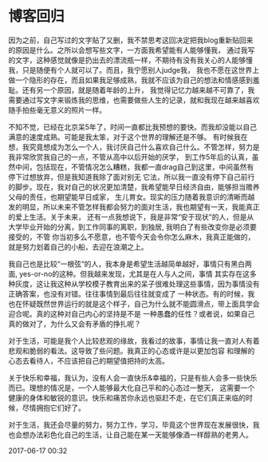 # 博客回归

因为之前，自己写过的文字贴了又删，我不禁思考这回决定把我blog重新贴回来的原因是什么。之所以会想写些文字，一方面我希望能有人能够懂我，
通过我写的文字，这种感觉就像是扔出去的漂流瓶一样，不期待有没有我关心的人能够懂我，只是随便有个人就可以了。而且，我宁愿别人judge我，
我也不愿在这世界上做一个隐形的存在，而且如果我足够成熟，我就不应该为自己的想法和情感感到羞耻。还有另一个原因，就是随着年龄的上升，
我觉得记忆力越来越不可靠了，我需要通过写文字来锻炼我的思维，也需要做些人生的记录，就和我现在越来越喜欢随手拍些毫无意义的照片一样。

不知不觉，已经在北京呆5年了，时间一直都比我预想的要快。而我却没能以自己满意的速度成熟。可能是我太笨，对于这个世界的理解还是不够。
有时候我在想，我究竟想成为怎么一个人，我讨厌自己什么喜欢自己什么。不管怎样，努力是我非常欣赏我自己的一点，不管从高中以后开始的厌学，
到工作5年后的认真，虽然中间，包括现在，不管情况怎么糟糕，我都一直drag自己到这里，中间虽然有停下过想放弃，但是我知道我除了面对别无
它法，所以我一直没有停下自己前行的脚步。现在，我对自己的状况更加清楚，我希望能早日经济自由，能够担当赡养父母的责任，也期望能早日成家，
生儿育女。现实的压力随着我意识的清晰而越发的明显，所以未来不管怎样我都会努力的面对生活，我也期望有一天，我能真正的爱上生活。关于未来，
还有一点我想说下，我是非常“安于现状”的人，但是从大学毕业开始的分离，到工作同事的离职，到独居, 我明白了有些改变你是必须要接受的，不管
你当初多么不愿意，也不管今天会令你怎么麻木，我真正能做的，就是努力划着自己的小船，去迎在浪潮之上。

我自己也是比较“一根弦“的人，我本身是希望生活越简单越好，事情只有黑白两面, yes-or-no的这种。但我越来发现，尤其是在人与人之间，事情
其实存在这多种灰度，这让我这种从学校模子教育出来的呆子很难处理这些事情，因为事情没有正确答案，也没有对错。往往事情到最后往往就变成了
一种状态。有的时候，我也在怀疑既然世界运行的就是这个样子，自己为什么就不能圆滑点，带上面具学会迎合呢。真的这种对自己内心的坚持是不是
一种愚蠢的任性？或者说，如果自己真的做对了，为什么又会有矛盾的挣扎呢？

对于生活，可能是我个人比较悲观的缘故，我看过的故事，事情让我一直对人有着悲观和脆弱的看法。这导致了些问题。我真正的心态或许是以更加包容
和理解的心态去看待人，不应该把自己的期望值把持的太高。

关于快乐和幸福，我认为，没有人会一直快乐&幸福的，只是有些人会多一些快乐而已。理想的情况是，一个人能够最大化自己平和的心态过一整天，
这需要一个健康的身体和敏锐的意识。快乐和痛苦你永远也驱赶不走，在它们真正来临的时候，尽情拥抱它们好了。

对于生活，我还会尽量的努力，努力工作，学习，毕竟这个世界现在发展很快，我也会想办法彩色化自己的生活，让自己能在某一天能够像酒一样醇熟的老男人。


2017-06-17 00:32





